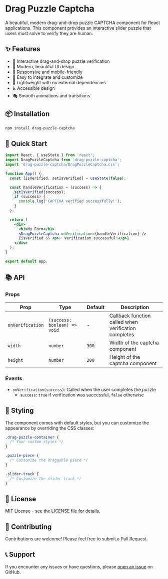 # Drag Puzzle Captcha

A beautiful, modern drag-and-drop puzzle CAPTCHA component for React applications. This component provides an interactive slider puzzle that users must solve to verify they are human.

## ✨ Features

- 🎯 Interactive drag-and-drop puzzle verification
- 🎨 Modern, beautiful UI design
- 📱 Responsive and mobile-friendly
- 🔧 Easy to integrate and customize
- 🚀 Lightweight with no external dependencies
- ♿ Accessible design
- 🎭 Smooth animations and transitions

## 📦 Installation

```bash
npm install drag-puzzle-captcha
```

## 🚀 Quick Start

```jsx
import React, { useState } from 'react';
import DragPuzzleCaptcha from 'drag-puzzle-captcha';
import 'drag-puzzle-captcha/DragPuzzleCaptcha.css';

function App() {
  const [isVerified, setIsVerified] = useState(false);

  const handleVerification = (success) => {
    setIsVerified(success);
    if (success) {
      console.log('CAPTCHA verified successfully!');
    }
  };

  return (
    <div>
      <h1>My Form</h1>
      <DragPuzzleCaptcha onVerification={handleVerification} />
      {isVerified && <p>✅ Verification successful!</p>}
    </div>
  );
}

export default App;
```

## 📚 API

### Props

| Prop | Type | Default | Description |
|------|------|---------|-------------|
| `onVerification` | `(success: boolean) => void` | - | Callback function called when verification completes |
| `width` | `number` | `300` | Width of the captcha component |
| `height` | `number` | `200` | Height of the captcha component |

### Events

- `onVerification(success)`: Called when the user completes the puzzle
  - `success`: `true` if verification was successful, `false` otherwise

## 🎨 Styling

The component comes with default styles, but you can customize the appearance by overriding the CSS classes:

```css
.drag-puzzle-container {
  /* Your custom styles */
}

.puzzle-piece {
  /* Customize the draggable piece */
}

.slider-track {
  /* Customize the slider track */
}
```

## 📄 License

MIT License - see the [LICENSE](LICENSE) file for details.

## 🤝 Contributing

Contributions are welcome! Please feel free to submit a Pull Request.

## 📞 Support

If you encounter any issues or have questions, please [open an issue](https://github.com/mhamad-alawieh/drag-puzzle-captcha/issues) on GitHub.